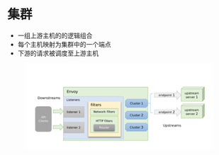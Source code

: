 # 集群

* 一组上游主机的的逻辑组合
* 每个主机映射为集群中的一个端点
* 下游的请求被调度至上游主机

<figure><img src="../../../../.gitbook/assets/image (4) (1) (1) (1) (1).png" alt=""><figcaption></figcaption></figure>
